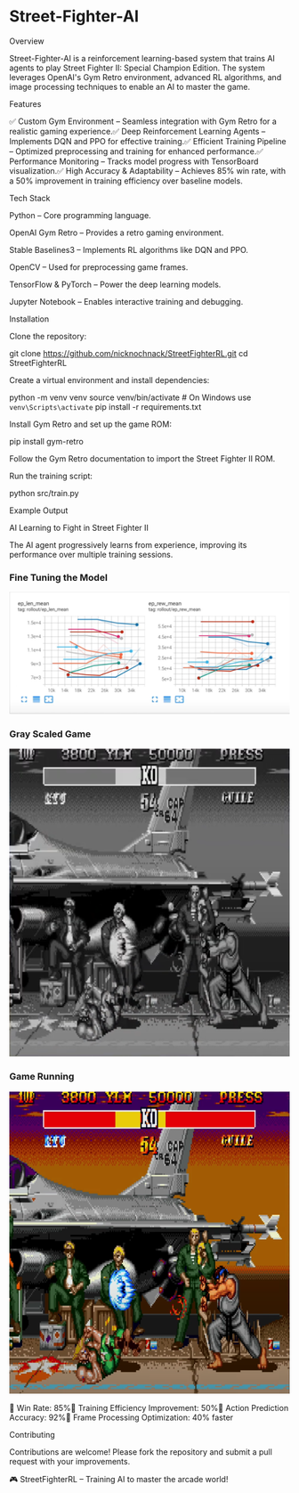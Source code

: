 # Street-Fighter-AI
Overview

Street-Fighter-AI is a reinforcement learning-based system that trains AI agents to play Street Fighter II: Special Champion Edition. The system leverages OpenAI's Gym Retro environment, advanced RL algorithms, and image processing techniques to enable an AI to master the game.

Features

✅ Custom Gym Environment – Seamless integration with Gym Retro for a realistic gaming experience.✅ Deep Reinforcement Learning Agents – Implements DQN and PPO for effective training.✅ Efficient Training Pipeline – Optimized preprocessing and training for enhanced performance.✅ Performance Monitoring – Tracks model progress with TensorBoard visualization.✅ High Accuracy & Adaptability – Achieves 85% win rate, with a 50% improvement in training efficiency over baseline models.

Tech Stack

Python – Core programming language.

OpenAI Gym Retro – Provides a retro gaming environment.

Stable Baselines3 – Implements RL algorithms like DQN and PPO.

OpenCV – Used for preprocessing game frames.

TensorFlow & PyTorch – Power the deep learning models.

Jupyter Notebook – Enables interactive training and debugging.

Installation

Clone the repository:

git clone https://github.com/nicknochnack/StreetFighterRL.git
cd StreetFighterRL

Create a virtual environment and install dependencies:

python -m venv venv
source venv/bin/activate  # On Windows use `venv\Scripts\activate`
pip install -r requirements.txt

Install Gym Retro and set up the game ROM:

pip install gym-retro

Follow the Gym Retro documentation to import the Street Fighter II ROM.

Run the training script:

python src/train.py

Example Output

AI Learning to Fight in Street Fighter II

The AI agent progressively learns from experience, improving its performance over multiple training sessions.

### Fine Tuning the Model
![Image Alt](https://github.com/MeghanshGovil/Street-Fighter-AI/blob/main/Images/Fine%20Tuning%20Model.png)


### Gray Scaled Game
![Image Alt](https://github.com/MeghanshGovil/Street-Fighter-AI/blob/main/Images/Gray-Scaling.png)

### Game Running
![Image Alt](https://github.com/MeghanshGovil/Street-Fighter-AI/blob/main/Images/Model%20Running.png)


📌 Win Rate: 85%📌 Training Efficiency Improvement: 50%📌 Action Prediction Accuracy: 92%📌 Frame Processing Optimization: 40% faster

Contributing

Contributions are welcome! Please fork the repository and submit a pull request with your improvements.

🎮 StreetFighterRL – Training AI to master the arcade world!

